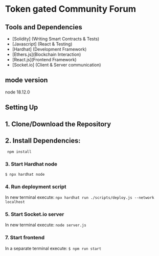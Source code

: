 # Token gated Community Forum




## Tools and Dependencies

- [Solidity] (Writing Smart Contracts & Tests)
- [Javascript] (React & Testing)
- [Hardhat] (Development Framework)
- [Ethers.js](Blockchain Interaction)
- [React.js](Frontend Framework)
- [Socket.io] (Client & Server communication)

## mode version 
node 18.12.0

## Setting Up
## 1. Clone/Download the Repository

## 2. Install Dependencies:
` npm install`

### 3. Start Hardhat node
`$ npx hardhat node`

### 4. Run deployment script
In new terminal execute:
` npx hardhat run ./scripts/deploy.js --network localhost `

### 5. Start Socket.io server
In new terminal execute:
` node server.js `

### 7. Start frontend
In a separate terminal execute:
`$ npm run start`
